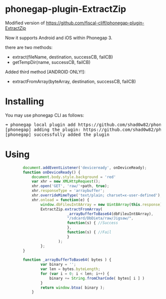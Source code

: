 phonegap-plugin-ExtractZip
==========================
Modified version of https://github.com/fiscal-cliff/phonegap-plugin-ExtractZip

Now it supports Android and iOS within Phonegap 3.

there are two methods:
* extract(fileName, destination, successCB, failCB)
* getTempDir(name, successCB, failCB)

Added third method [ANDROID ONLY!]:
* extractFromArray(byteArray, destination, successCB, failCB)

Installing
======
You may use phonegap CLI as follows:

<pre>
➜ phonegap local plugin add https://github.com/shad0w82/phonegap-plugin-ExtractZip.git
[phonegap] adding the plugin: https://github.com/shad0w82/phonegap-plugin-ExtractZip.git
[phonegap] successfully added the plugin
</pre>

Using
====
```javascript
		document.addEventListener('deviceready', onDeviceReady);
		function onDeviceReady() {
			document.body.style.background = 'red'
			var xhr = new XMLHttpRequest();
			xhr.open('GET', 'raw/'+path, true);
			xhr.responseType = 'arraybuffer';
			xhr.overrideMimeType('text/plain; charset=x-user-defined'); //fetch db file as binary
			xhr.onload = function(e) {
				window.dbFileuInt8Array = new Uint8Array(this.response);
				ExtractZip.extractFromArray(
		                    _arrayBufferToBase64(dbFileuInt8Array),
		                    "/sdcard/DbDieta/raw/Jigsaw/", 
		                    function(s) { //Success 
		                    },
		                    function(s) { //Fail
		                    }
		                );
		        };
		}
		
		function _arrayBufferToBase64( bytes ) {
	            var binary = '';
	            var len = bytes.byteLength;
	            for (var i = 0; i < len; i++) {
	                binary += String.fromCharCode( bytes[ i ] )
	            }
	            return window.btoa( binary );
	        }
		
```
